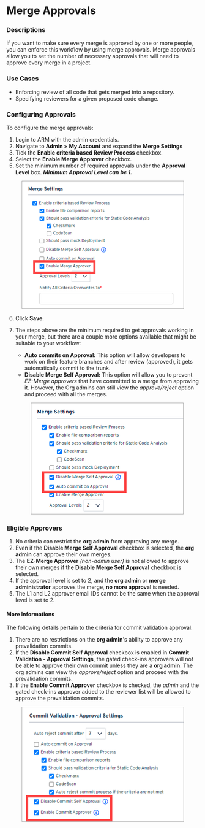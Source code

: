 # Merge Approvals

### Descriptions <a href="#descriptions" id="descriptions"></a>

If you want to make sure every merge is approved by one or more people, you can enforce this workflow by using merge approvals. Merge approvals allow you to set the number of necessary approvals that will need to approve every merge in a project.

### Use Cases <a href="#use-cases" id="use-cases"></a>

* Enforcing review of all code that gets merged into a repository.
* Specifying reviewers for a given proposed code change.

### Configuring Approvals <a href="#configuring-approvals" id="configuring-approvals"></a>

To configure the merge approvals:

1. Login to ARM with the admin credentials.
2. Navigate to **Admin > My Account** and expand the **Merge Settings**
3. Tick the **Enable criteria based Review Process** checkbox.
4. Select the **Enable Merge Approver** checkbox.
5. Set the minimum number of required approvals under the **Approval Level** box. _**Minimum Approval Level can be 1.**_

<figure><img src="../../../../.gitbook/assets/image (12) (1) (1) (1) (1) (1) (1).png" alt=""><figcaption></figcaption></figure>

6. Click **Save**.
7.  The steps above are the minimum required to get approvals working in your merge, but there are a couple more options available that might be suitable to your workflow:

    * **Auto commits on Approval:** This option will allow developers to work on their feature branches and after review (approved), it gets automatically commit to the trunk.
    * **Disable Merge Self Approval:** This option will allow you to prevent _EZ-Merge approvers_ that have committed to a merge from approving it. However, the Org admins can still view the _approve/reject_ option and proceed with all the merges.

    <figure><img src="../../../../.gitbook/assets/image (13) (1) (1) (1) (1) (1) (1).png" alt=""><figcaption></figcaption></figure>

### Eligible Approvers <a href="#eligible-approvers" id="eligible-approvers"></a>

1. No criteria can restrict the **org admin** from approving any merge.
2. Even if the **Disable Merge Self Approval** checkbox is selected, the **org admin** can approve their own merges.
3. The **EZ-Merge Approver** _(non-admin user)_ is not allowed to approve their own merges if the **Disable Merge Self Approval** checkbox is selected.
4. If the approval level is set to 2, and the **org admin** or **merge administrator** approves the merge, **no more approval** is needed.
5. The L1 and L2 approver email IDs cannot be the same when the approval level is set to 2.

#### More Informations <a href="#more-informations" id="more-informations"></a>

The following details pertain to the criteria for commit validation approval:

1. There are no restrictions on the **org admin**'s ability to approve any prevalidation commits.
2. If the **Disable Commit Self Approval** checkbox is enabled in **Commit Validation - Approval Settings**, the gated check-ins approvers will not be able to approve their own commit unless they are a **org admin**. The org admins can view the _approve/reject_ option and proceed with the prevalidation commits.
3. If the **Enable Commit Approver** checkbox is checked, the _admin_ and the gated check-ins approver added to the reviewer list will be allowed to approve the prevalidation commits.

<figure><img src="../../../../.gitbook/assets/image (14) (1) (1) (1) (1) (1).png" alt=""><figcaption></figcaption></figure>
